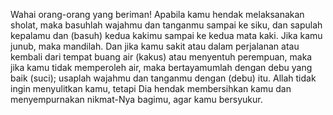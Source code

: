 Wahai orang-orang yang beriman! Apabila kamu hendak melaksanakan sholat, maka
basuhlah wajahmu dan tanganmu sampai ke siku, dan sapulah kepalamu dan (basuh)
kedua kakimu sampai ke kedua mata kaki. Jika kamu junub, maka mandilah. Dan jika
kamu sakit atau dalam perjalanan atau kembali dari tempat buang air (kakus) atau
menyentuh perempuan, maka jika kamu tidak memperoleh air, maka bertayamumlah
dengan debu yang baik (suci); usaplah wajahmu dan tanganmu dengan (debu) itu.
Allah tidak ingin menyulitkan kamu, tetapi Dia hendak membersihkan kamu dan
menyempurnakan nikmat-Nya bagimu, agar kamu bersyukur.